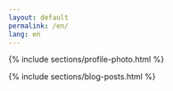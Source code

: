 ```yaml
---
layout: default
permalink: /en/
lang: en
---
```

{% include sections/profile-photo.html %}

{% include sections/blog-posts.html %}
